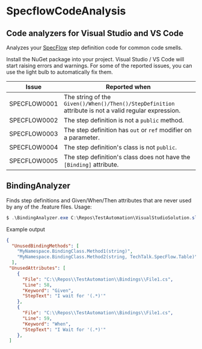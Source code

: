 # SpecflowCodeAnalysis

## Code analyzers for Visual Studio and VS Code


Analyzes your [SpecFlow](https://specflow.org) step definition code for common code smells. 

Install the NuGet package into your project. Visual Studio / VS Code will start raising errors and warnings. For some of the reported issues, you can use the light bulb to automatically fix them.

|Issue|Reported when|
|-|-|
|SPECFLOW0001| The string of the `Given()/When()/Then()/StepDefinition` attribute is not a valid regular expression. |
|SPECFLOW0002| The step definition is not a `public` method.|
|SPECFLOW0003| The step definition has `out` or `ref` modifier on a parameter.|
|SPECFLOW0004| The step definition's class is not `public`.|
|SPECFLOW0005| The step definition's class does not have the `[Binding]` attribute.|

## BindingAnalyzer

Finds step definitions and Given/When/Then attributes that are never used by any of the .feature files. Usage:

```ps1
$ .\BindingAnalyzer.exe C:\Repos\TestAutomation\VisualStudioSolution.sln
```
Example output
```json
{
  "UnusedBindingMethods": [
    "MyNamespace.BindingClass.Method1(string)",
    "MyNamespace.BindingClass.Method2(string, TechTalk.SpecFlow.Table)",
  ],
 "UnusedAttributes": [
    {
      "File": "C:\\Repos\\TestAutomation\\Bindings\\File1.cs",
      "Line": 58,
      "Keyword": "Given",
      "StepText": "I wait for '(.*)'"
    },
    {
      "File": "C:\\Repos\\TestAutomation\\Bindings\\File1.cs",
      "Line": 59,
      "Keyword": "When",
      "StepText": "I Wait for '(.*)'"
    },
 ]
 ```